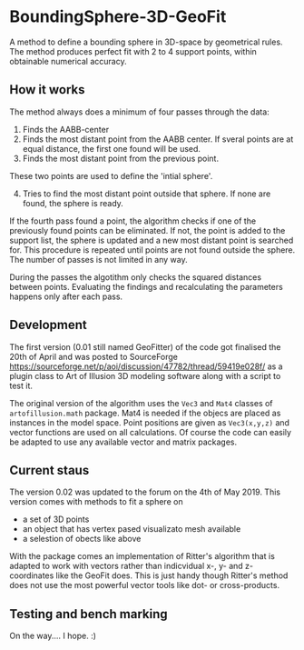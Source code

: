 # BoundingSphere-3D-GeoFit

A method to define a bounding sphere in 3D-space by geometrical rules. The method produces perfect fit with 2 to 4 support points, within obtainable numerical accuracy. 

## How it works

The method always does a minimum of four passes through the data:
1. Finds the AABB-center
2. Finds the most distant point from the AABB center. If sveral points are at equal distance, the first one found will be used.
3. Finds the most distant point from the previous point.

These two points are used to define the 'intial sphere'.

4. Tries to find the most distant point outside that sphere. If none are found, the sphere is ready. 

If the fourth pass found a point, the algorithm checks if one of the previously found points can be eliminated. If not, the point is added to the support list, the sphere is updated and a new most distant point is searched for. This procedure is repeated until points are not found outside the sphere. The number of passes is not limited in any way.

During the passes the algotithm only checks the squared distances between points. Evaluating the findings and recalculating the parameters happens only after each pass.

## Development

The first version (0.01 still named GeoFitter) of the code got finalised the 20th of April and was posted to SourceForge https://sourceforge.net/p/aoi/discussion/47782/thread/59419e028f/ as a plugin class to Art of Illusion 3D modeling software along with a script to test it.

The original version of the algorithm uses the `Vec3` and `Mat4` classes of `artofillusion.math` package. Mat4 is needed if the objecs are placed as instances in the model space. Point positions are given as `Vec3(x,y,z)` and vector functions are used on all calculations. Of course the code can easily be adapted to use any available vector and matrix packages.

## Current staus

The version 0.02 was updated to the forum on the 4th of May 2019. This version comes with methods to fit a sphere on 
- a set of 3D points
- an object that has vertex pased visualizato mesh available
- a selestion of obects like above

With the package comes an implementation of Ritter's algorithm that is adapted to work with vectors rather than indicvidual x-, y- and z-coordinates like the GeoFit does. This is just handy though Ritter's method does not use the most powerful vector tools like dot- or cross-products.

## Testing and bench marking

On the way.... I hope. :)


